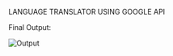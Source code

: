 LANGUAGE TRANSLATOR USING GOOGLE API

Final Output:

![Output](https://github.com/Arpan0805/Language-Translator-using-Google-Api/assets/136259227/49ba5cce-8f36-4a7c-aea2-68ed76c8e35c)
